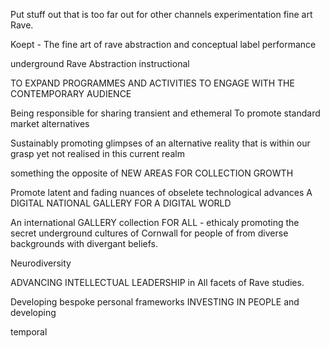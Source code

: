 Put stuff out that is too far out for other channels
experimentation 
fine art Rave.

Koept - The fine art of rave abstraction and conceptual label performance

underground 
Rave 
Abstraction
instructional


TO EXPAND PROGRAMMES AND ACTIVITIES TO ENGAGE WITH THE CONTEMPORARY AUDIENCE

Being responsible for sharing transient and ethemeral 
To promote standard market alternatives

Sustainably promoting glimpses of an alternative reality that is within our grasp yet not realised in this current realm

something the opposite of NEW AREAS FOR COLLECTION GROWTH

Promote latent and fading nuances of obselete technological advances A DIGITAL NATIONAL GALLERY FOR A DIGITAL WORLD

An international GALLERY collection FOR ALL - ethicaly promoting the secret underground cultures of Cornwall for people of from diverse backgrounds with divergant beliefs.

Neurodiversity

ADVANCING INTELLECTUAL LEADERSHIP in All facets of Rave studies.

Developing bespoke personal frameworks INVESTING IN PEOPLE and developing 

temporal 
<!--stackedit_data:
eyJoaXN0b3J5IjpbMTM3NDM0MzkyNCwtNDUwMTI0MTU1LDE4NT
I1ODg2NDVdfQ==
-->